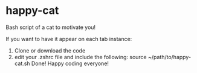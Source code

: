 # happy-cat
Bash script of a cat to motivate you!

If you want to have it appear on each tab instance:
1. Clone or download the code
2. edit your .zshrc file and include the following: source ~/path/to/happy-cat.sh
Done! Happy coding everyone!

